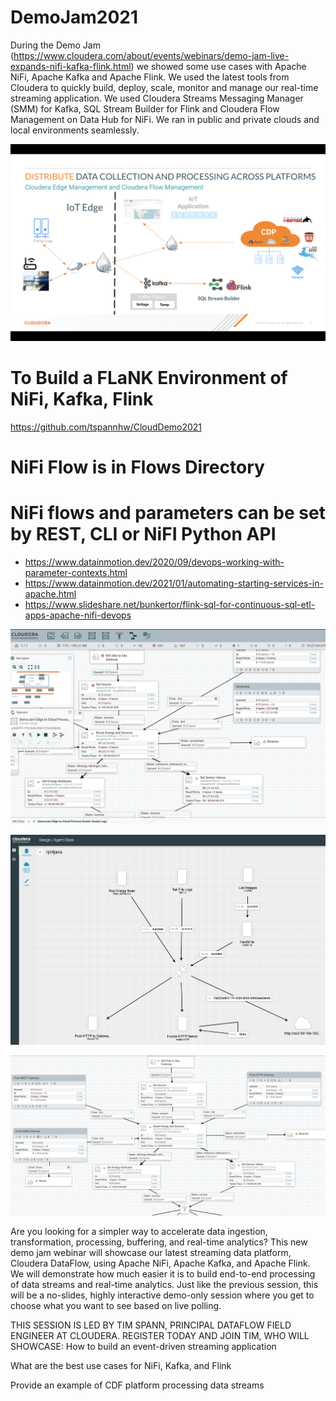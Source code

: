 # DemoJam2021

During the Demo Jam (https://www.cloudera.com/about/events/webinars/demo-jam-live-expands-nifi-kafka-flink.html) we showed some use cases with Apache NiFi, Apache Kafka and Apache Flink.  We used the latest tools from Cloudera to quickly build, deploy, scale, monitor and manage our real-time streaming application.   We used Cloudera Streams Messaging Manager (SMM) for Kafka, SQL Stream Builder for Flink and Cloudera Flow Management on Data Hub for NiFi.   We ran in public and private clouds and local environments seamlessly.

![](https://raw.githubusercontent.com/tspannhw/DemoJam2021/main/archdiagram.png)

# To Build a FLaNK Environment of NiFi, Kafka, Flink

https://github.com/tspannhw/CloudDemo2021

# NiFi Flow is in Flows Directory

# NiFi flows and parameters can be set by REST, CLI or NiFI Python API

* https://www.datainmotion.dev/2020/09/devops-working-with-parameter-contexts.html
* https://www.datainmotion.dev/2021/01/automating-starting-services-in-apache.html
* https://www.slideshare.net/bunkertor/flink-sql-for-continuous-sql-etl-apps-apache-nifi-devops

![](https://raw.githubusercontent.com/tspannhw/DemoJam2021/main/DemoJamOverviewNiFi.png)

![](https://raw.githubusercontent.com/tspannhw/DemoJam2021/main/edgeFlow.png)

![](https://raw.githubusercontent.com/tspannhw/DemoJam2021/main/nifioverview.png)

Are you looking for a simpler way to accelerate data ingestion, transformation, processing, buffering, and real-time analytics?  This new demo jam webinar will showcase our latest streaming data platform, Cloudera DataFlow, using Apache NiFi, Apache Kafka, and Apache Flink. We will demonstrate how much easier it is to build end-to-end processing of data streams and real-time analytics.  Just like the previous session, this will be a no-slides, highly interactive demo-only session where you get to choose what you want to see based on live polling.

THIS SESSION IS LED BY TIM SPANN, PRINCIPAL DATAFLOW FIELD ENGINEER AT CLOUDERA. REGISTER TODAY AND JOIN TIM, WHO WILL SHOWCASE:
How to build an event-driven streaming application

What are the best use cases for NiFi, Kafka, and Flink

Provide an example of CDF platform processing data streams
